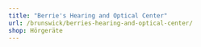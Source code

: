 ```yaml
---
title: "Berrie's Hearing and Optical Center"
url: /brunswick/berries-hearing-and-optical-center/
shop: Hörgeräte
---
```

